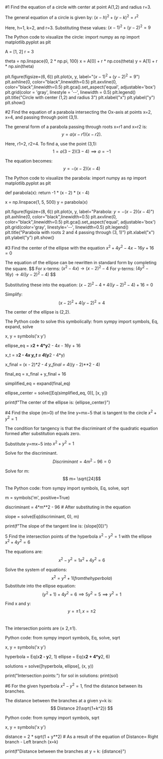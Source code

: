 
#1 Find the equation of a circle with center at point A(1,2) and radius r=3.

The general equation of a circle is given by: $(x-h)^2+(y-k)^2=r^2$
 
Here, h=1, k=2, and r=3. Substituting these values: $(x-1)^2+(y-2)^2=9$

The Python code to visualize the circle:
import numpy as np
import matplotlib.pyplot as plt

A = [1, 2]
r = 3

theta = np.linspace(0, 2 * np.pi, 100)
x = A[0] + r * np.cos(theta)
y = A[1] + r * np.sin(theta)

plt.figure(figsize=(6, 6))
plt.plot(x, y, label="$(x-1)^2 + (y-2)^2 = 9$")
plt.axhline(0, color="black",linewidth=0.5)
plt.axvline(0, color="black",linewidth=0.5)
plt.gca().set_aspect('equal', adjustable='box')
plt.grid(color = 'gray', linestyle = '--', linewidth = 0.5)
plt.legend()
plt.title("Circle with center (1,2) and radius 3")
plt.xlabel("x")
plt.ylabel("y")
plt.show()

#2 Find the equation of a parabola intersecting the Ox-axis at points x=2, x=4, and passing through point (3,1).

The general form of a parabola passing through roots x=r1 and x=r2 is: 
$$
y=a(x−r1)(x-r2).
$$
 
Here, r1=2, r2=4. To find a, use the point (3,1):
$$
1=a(3−2)(3−4)⟹a=−1
$$

The equation becomes:
$$
y=−(x−2)(x−4)
$$

The Python code to visualize the parabola: 
import numpy as np
import matplotlib.pyplot as plt

def parabola(x):
    return -1 * (x - 2) * (x - 4)

x = np.linspace(1, 5, 500)
y = parabola(x)

plt.figure(figsize=(8, 6))
plt.plot(x, y, label="Parabola: $y = -(x-2)(x-4)$")
plt.axhline(0, color="black",linewidth=0.5)
plt.axvline(0, color="black",linewidth=0.5)
plt.gca().set_aspect('equal', adjustable='box')
plt.grid(color='gray', linestyle='--', linewidth=0.5)
plt.legend()
plt.title("Parabola with roots 2 and 4 passing through (3, 1)")
plt.xlabel("x")
plt.ylabel("y")
plt.show()

#3 Find the center of the ellipse with the equation $x^2+4y^2-4x-16y+16=0$

The equation of the ellipse can be rewritten in standard form by completing the square. 
$$
For x-terms: $(x^2-4x)→(x−2)^2-4$
For y-terms: $(4y^2-16y)→4((y−2)^2−4)$
$$

Substituting these into the equation: $(x−2)^2 −4+4((y−2)^2-4)+16=0$

Simplify:
$$
(x−2) ^2+4(y-2)^2=4
$$

The center of the ellipse is (2,2).

The Python code to solve this symbolically:
from sympy import symbols, Eq, expand, solve

x, y = symbols('x y')

ellipse_eq = x**2 + 4*y**2 - 4*x - 16*y + 16

x_t = x**2 - 4*x
y_t = 4*(y**2 - 4*y)

x_final = (x - 2)**2 - 4
y_final = 4*((y - 2)**2 - 4)

final_eq = x_final + y_final + 16

simplified_eq = expand(final_eq)

ellipse_center = solve([Eq(simplified_eq, 0)], [x, y])

print(f"The center of the ellipse is: {ellipse_center}")

#4 Find the slope (m>0) of the line y=mx−5 that is tangent to the circle $x^2+y^2=1$

The condition for tangency is that the discriminant of the quadratic equation formed after substitution equals zero.

Substitute y=mx−5 into  $x^2+y^2=1$

Solve for the discriminant.
$$
Discriminant=4m^2-96=0
$$

Solve for m:
$$
m= \sqrt{24}
​$$
 
The Python code:
from sympy import symbols, Eq, solve, sqrt

m = symbols('m', positive=True)

discriminant = 4*m**2 - 96  # After substituting in the equation

slope = solve(Eq(discriminant, 0), m)

print(f"The slope of the tangent line is: {slope[0]}")

5 Find the intersection points of the hyperbola $x^2-y^2=1$ with the ellipse $x^2+4y^2=6$

The equations are:
$$
x^2-y^2=1
x^2+4y^2=6
$$

Solve the system of equations:
$$
x^2=y^2+1 (from the hyperbola)
$$
Substitute into the ellipse equation:
$$
(y^2+1)+4y^2=6 ⟹ 5y^2=5 ⟹ y^2=1  
$$

Find x and y:
$$
y=±1,x=± 2
$$
​
 
The intersection points are 
(± 2,±1).

Python code:
from sympy import symbols, Eq, solve, sqrt

x, y = symbols('x y')

hyperbola = Eq(x**2 - y**2, 1)
ellipse = Eq(x**2 + 4*y**2, 6)

solutions = solve([hyperbola, ellipse], (x, y))

print("Intersection points:")
for sol in solutions:
    print(sol)

#6 For the given hyperbola $x^2-y^2=1$, find the distance between its branches.

The distance between the branches at a given y=k is:
$$
Distance 2(\sqrt{1+k^2})
$$
 
Python code:
from sympy import symbols, sqrt

x, y = symbols('x y')

distance = 2 * sqrt(1 + y**2)  # As a result of the equation of Distance= Right branch - Left branch (x=k)

print(f"Distance between the branches at y = k: {distance}")
